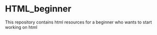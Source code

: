 # HTML_beginner
This repository contains html resources for a beginner who wants to start working on html 
